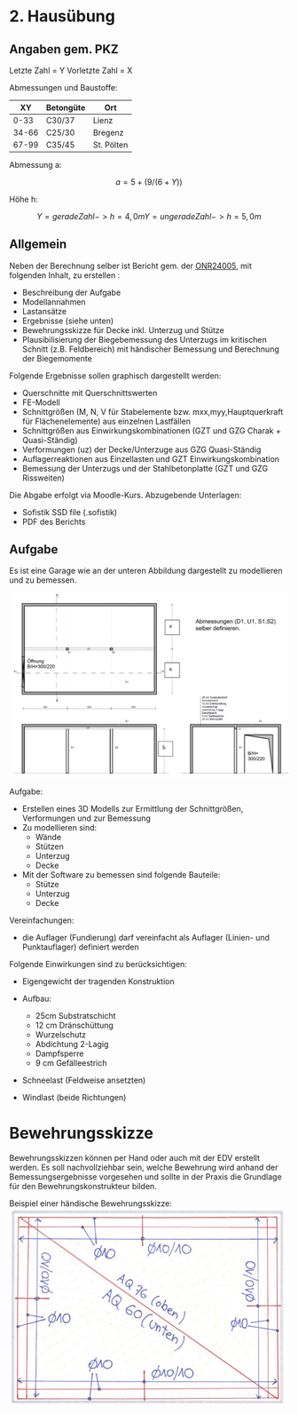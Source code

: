 # 2. Hausübung
## Angaben gem. PKZ

Letzte Zahl = Y
Vorletzte Zahl = X

Abmessungen und Baustoffe:

 | XY | Betongüte |    Ort    |
 |---|---|---|
 | 0-33 | C30/37 | Lienz   |  
 | 34-66 | C25/30 |  Bregenz  |
 | 67-99 | C35/45 |  St. Pölten  |

 Abmessung a:
```math
a = 5 + (9 / (6+Y))
```

Höhe h:
```math
Y = gerade Zahl -> h = 4,0m
Y = ungerade Zahl -> h = 5,0m 
```


## Allgemein

Neben der Berechnung selber ist Bericht gem. der [ONR24005](https://moodle.fh-campuswien.ac.at/pluginfile.php/1388302/mod_folder/content/0/Statische%20Berechnungen_Dokumentation_Umfang_Inhalt.pdf?forcedownload=1), mit folgenden Inhalt, zu erstellen :
- Beschreibung der Aufgabe
- Modellannahmen
- Lastansätze
- Ergebnisse (siehe unten)
- Bewehrungsskizze für Decke inkl. Unterzug und Stütze
- Plausibilisierung der Biegebemessung des Unterzugs im kritischen Schnitt (z.B. Feldbereich) mit händischer Bemessung und Berechnung der Biegemomente

Folgende Ergebnisse sollen graphisch dargestellt werden:
- Querschnitte mit Querschnittswerten
- FE-Modell
- Schnittgrößen (M, N, V für Stabelemente bzw. mxx,myy,Hauptquerkraft für Flächenelemente) aus einzelnen Lastfällen
- Schnittgrößen aus Einwirkungskombinationen (GZT und GZG Charak + Quasi-Ständig)
- Verformungen (uz) der Decke/Unterzuge aus GZG Quasi-Ständig
- Auflagerreaktionen aus Einzellasten und GZT Einwirkungskombination
- Bemessung der Unterzugs und der Stahlbetonplatte (GZT und GZG Rissweiten)

Die Abgabe erfolgt via Moodle-Kurs.
Abzugebende Unterlagen:
- Sofistik SSD file (.sofistik)
- PDF des Berichts

## Aufgabe

Es ist eine Garage wie an der unteren Abbildung dargestellt zu modellieren und zu bemessen.

![032_Garage_Plan.png](/docs/assets/images/032_Garage_Plan.png)

Aufgabe:
- Erstellen eines 3D Modells zur Ermittlung der Schnittgrößen, Verformungen und zur Bemessung
- Zu modellieren sind:
	- Wände
	- Stützen
	- Unterzug
	- Decke
- Mit der Software zu bemessen sind folgende Bauteile:
	- Stütze
	- Unterzug
	- Decke

Vereinfachungen:
- die Auflager (Fundierung) darf vereinfacht als Auflager (Linien- und Punktauflager) definiert werden

Folgende Einwirkungen sind zu berücksichtigen:
- Eigengewicht der tragenden Konstruktion
- Aufbau:
	- 25cm Substratschicht
	- 12 cm Dränschüttung
	- Wurzelschutz
	- Abdichtung 2-Lagig
	- Dampfsperre
	- 9 cm Gefälleestrich

- Schneelast (Feldweise ansetzten)
- Windlast (beide Richtungen)
# Bewehrungsskizze

Bewehrungsskizzen können per Hand oder auch mit der EDV erstellt werden. Es soll nachvollziehbar sein, welche Bewehrung wird anhand der Bemessungsergebnisse vorgesehen und sollte in der Praxis die Grundlage für den Bewehrungskonstrukteur bilden. 

Beispiel einer händische Bewehrungsskizze:
![032_Bewehrungsskizze_Bspl.png](/docs/assets/images/032_Bewehrungsskizze_Bspl.png)
